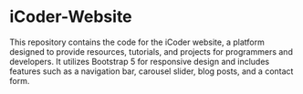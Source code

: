 # iCoder-Website
This repository contains the code for the iCoder website, a platform designed to provide resources, tutorials, and projects for programmers and developers. It utilizes Bootstrap 5 for responsive design and includes features such as a navigation bar, carousel slider, blog posts, and a contact form.
